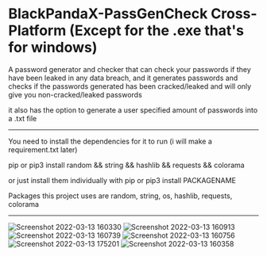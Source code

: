 # BlackPandaX-PassGenCheck Cross-Platform (Except for the .exe that's for windows)
A password generator and checker that can check your passwords if they have been leaked in any data breach,
and it generates passwords and checks if the passwords generated has been cracked/leaked and will only give you non-cracked/leaked passwords

it also has the option to generate a user specified amount of passwords into a .txt file



___________________________________________________________________________________________________________________________________________________________________________________




You need to install the dependencies for it to run (i will make a requirement.txt later)

pip or pip3 install random && string && hashlib && requests && colorama

or just install them individually with pip or pip3 install PACKAGENAME

Packages this project uses are random, string, os, hashlib, requests, colorama

___________________________________________________________________________________________________________________________________________________________________________________


![Screenshot 2022-03-13 160330](https://user-images.githubusercontent.com/64810034/158066233-d60f7e1b-876f-4ec7-bcd7-fdef510ea018.png)
![Screenshot 2022-03-13 160913](https://user-images.githubusercontent.com/64810034/158070209-a3a53233-ce5a-430f-84a3-67e53276966d.png)
![Screenshot 2022-03-13 160739](https://user-images.githubusercontent.com/64810034/158066246-62d5fc90-9e0b-46c2-8818-15b19f86184f.png)
![Screenshot 2022-03-13 160756](https://user-images.githubusercontent.com/64810034/158066247-35f3cd4f-80b4-4d87-8984-135da67cd276.png)
![Screenshot 2022-03-13 175201](https://user-images.githubusercontent.com/64810034/158070201-d934363c-549b-4491-b547-86f2dc4518c5.png)
![Screenshot 2022-03-13 160358](https://user-images.githubusercontent.com/64810034/158070204-71d54d07-6b30-403b-934b-cffbfe89896f.png)
